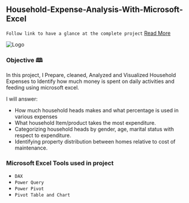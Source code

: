 ## Household-Expense-Analysis-With-Microsoft-Excel



`Follow link to have a glance at the complete project` [Read More](https://medium.com/@njimonda.co/household-expense-analysis-with-microsoft-excel-2cf049d75567)

![Logo](https://raw.githubusercontent.com/njimonda/Household-Expense-Analysis-With-Microsoft-Excel/main/DashBoard.png)


### Objective 🕮

In this project, I Prepare, cleaned, Analyzed and Visualized Household Expenses to Identify how much 
money is spent on daily activities and feeding using microsoft excel.

I will answer:

- How much household heads makes and what percentage is used in various expenses
- What household Item/product takes the most expenditure.
- Categorizing household heads by gender, age, marital status with respect to expenditure.
- Identifying property distribution between homes relative to cost of maintenance.

### Microsoft Excel Tools used in project

- `DAX`
- `Power Query`
- `Power Pivot`
- `Pivot Table and Chart`

